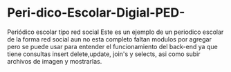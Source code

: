 # Peri-dico-Escolar-Digial-PED-
Periódico escolar tipo red social
Este es un ejemplo de un periodico escolar de la forma red social 
aun no esta completo faltan modulos por agregar pero se puede usar para 
entender el funcionamiento del back-end ya que tiene consultas insert
delete,update, join's  y selects, asi como subir archivos de imagen y mostrarlas.

